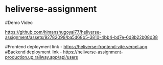 # heliverse-assignment
#Demo Video

https://github.com/himanshugoyal77/heliverse-assignment/assets/92782099/ba5d68b5-3810-4bb4-bd7e-6d8b22b08d38

#Frontend deployment link -
https://heliverse-frontend-vite.vercel.app
#Backend deployment link -
https://heliverse-assignment-production.up.railway.app/api/users


